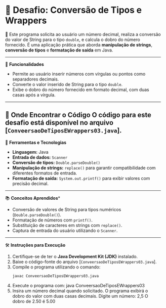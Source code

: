 # 🔄 Desafio: Conversão de Tipos e Wrappers

📝 Este programa solicita ao usuário um número decimal, realiza a conversão do valor de String para o tipo `double`, e calcula o dobro do número fornecido. É uma aplicação prática que aborda **manipulação de strings**, **conversão de tipos** e **formatação de saída** em Java.

---

🧩 **Funcionalidades**
- Permite ao usuário inserir números com vírgulas ou pontos como separadores decimais.
- Converte o valor inserido de String para o tipo `double`.
- Exibe o dobro do número fornecido em formato decimal, com duas casas após a vírgula.

---

📂 **Onde Encontrar o Código**
O código para este desafio está disponível no arquivo [`ConveersaoDeTiposEWrappers03.java`].
---

🔧 **Ferramentas e Tecnologias**
- **Linguagem:** Java
- **Entrada de dados:** `Scanner`
- **Conversão de tipos:** `Double.parseDouble()`
- **Manipulação de strings:** `replace()` para garantir compatibilidade com diferentes formatos de entrada.
- **Formatação de saída:** `System.out.printf()` para exibir valores com precisão decimal.

---

📚 **Conceitos Aprendidos***
- Conversão de valores de String para tipos numéricos (`Double.parseDouble()`).
- Formatação de números com `printf()`.
- Substituição de caracteres em strings com `replace()`.
- Captura de entrada do usuário utilizando o `Scanner`.

---

🛠️ **Instruções para Execução**
1. Certifique-se de ter o **Java Development Kit (JDK)** instalado.
2. Baixe o código-fonte do arquivo [`ConveersaoDeTiposEWrappers03.java`].
3. Compile o programa utilizando o comando:
   ```bash
   javac ConveersaoDeTiposEWrappers03.java
4. Execute o programa com:
java ConveersaoDeTiposEWrappers03
5. Insira um número decimal quando solicitado. O programa exibirá o dobro do valor com duas casas decimais.
Digite um número: 2,5
O dobro de 2.50 é 5.00

